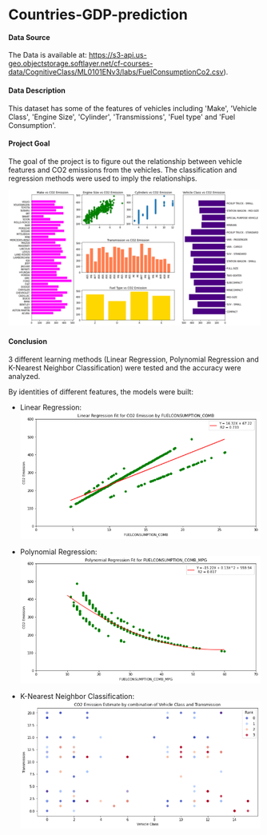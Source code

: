 # Countries-GDP-prediction

#### Data Source
The Data is available at: https://s3-api.us-geo.objectstorage.softlayer.net/cf-courses-data/CognitiveClass/ML0101ENv3/labs/FuelConsumptionCo2.csv).

#### Data Description
This dataset has some of the features of vehicles including 'Make', 'Vehicle Class', 'Engine Size', 'Cylinder', 'Transmissions', 'Fuel type' and 'Fuel Consumption'.  

#### Project Goal
The goal of the project is to figure out the relationship between vehicle features and CO2 emissions from the vehicles. The classification and regression methods were used to imply the relationships.

![](/Project%20Fig-1.png)

#### Conclusion 
3 different learning methods (Linear Regression, Polynomial Regression and K-Nearest Neighbor Classification) were tested and the accuracy were analyzed.

By identities of different features, the models were built:

* Linear Regression:
![](/Project%20Fig-3.png)

* Polynomial Regression:
![](/Project%20Fig-4.png)

* K-Nearest Neighbor Classification:
![](/Project%20Fig-2.png)
